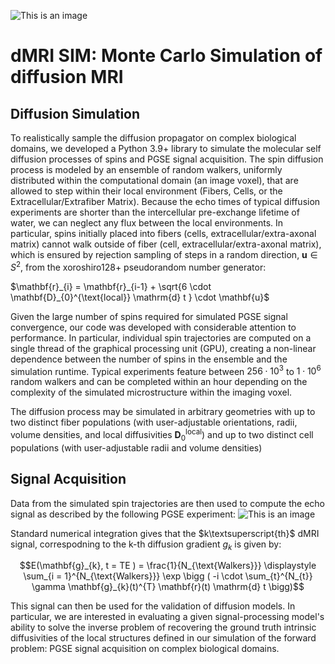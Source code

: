 
![This is an image](https://github.com/jacobblum/dMRI-MCSIM/blob/main/images/github_logo.PNG)
# dMRI SIM: Monte Carlo Simulation of diffusion MRI

## Diffusion Simulation
To realistically sample the diffusion propagator on complex biological domains, we developed a Python 3.9+ library to simulate the molecular self diffusion processes of spins and PGSE signal acquisition. The spin diffusion process is modeled by an ensemble of random walkers, 
uniformly distributed within the computational domain (an image voxel),   that are allowed to step within their local environment (Fibers, Cells, or the Extracellular/Extrafiber Matrix). Because the echo times of typical diffusion experiments are shorter than the intercellular pre-exchange lifetime of water, we can neglect any flux between the local environments. In particular, spins initially placed into fibers (cells, extracellular/extra-axonal matrix) cannot walk outside of fiber (cell, extracellular/extra-axonal matrix), which is ensured by rejection sampling of steps in a random direction,  $\mathbf{u} \in S^{2}$, from the xoroshiro128+ pseudorandom number generator:

$\mathbf{r}_{i} = \mathbf{r}_{i-1} + \sqrt{6 \cdot \mathbf{D}_{0}^{\text{local}} \mathrm{d} t }  \cdot \mathbf{u}$

Given the large number of spins required for simulated PGSE signal convergence, our code was developed with considerable attention to performance. In particular, individual spin trajectories are computed on a single thread of the graphical processing unit (GPU), creating a non-linear dependence between the number of spins in the ensemble and the simulation runtime. 
Typical experiments feature between $256 \cdot 10^{3}$ to $1 \cdot 10^{6}$ random walkers and can be completed within an hour depending on the complexity of the simulated microstructure within the imaging voxel. 

The diffusion process may be simulated in arbitrary geometries with up to two distinct fiber populations (with user-adjustable orientations, radii, volume densities, and local diffusivities $\mathbf{D}_{0}^{\text{local}}$) and up to two distinct cell populations (with user-adjustable radii and volume densities)

## Signal Acquisition
Data from the simulated spin trajectories are then used to compute the echo signal as described by the following PGSE experiment:
![This is an image](https://github.com/jacobblum/dMRI-MCSIM/blob/main/images/PGSE_sequence.png)

Standard numerical integration gives that the $k\textsuperscript{th}$ dMRI signal, correspodning to the k-th diffusion gradient $g_{k}$ is given by:

$$E(\mathbf{g}_{k}, t = TE ) = \frac{1}{N_{\text{Walkers}}} \displaystyle \sum_{i = 1}^{N_{\text{Walkers}}} \exp \bigg ( -i \cdot \sum_{t}^{N_{t}} \gamma \mathbf{g}_{k}(t)^{T} \mathbf{r}(t) \mathrm{d} t \bigg)$$

This signal can then be used for the validation of diffusion models. In particular, we are interested in evaluating a given signal-processing model's ability to solve the inverse problem of recovering the ground truth intrinsic diffusivities of the local structures defined in our simulation of the forward problem: PGSE signal acquisition on complex biological domains.
